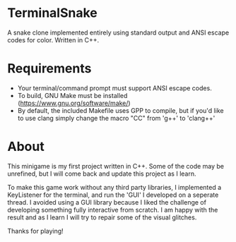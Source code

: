 # TerminalSnake
  A snake clone implemented entirely using standard output and ANSI escape codes
for color. Written in C++.

# Requirements
  - Your terminal/command prompt must support ANSI escape codes.
  - To build, GNU Make must be installed (https://www.gnu.org/software/make/)
  - By default, the included Makefile uses GPP to compile, but if you'd like to use clang simply change the macro "CC" from 'g++' to 'clang++'

# About
  This minigame is my first project written in C++. Some of the code may be unrefined, but I will come back and update this project as I learn.

  To make this game work without any third party libraries, I implemented a KeyListener for the terminal, and run the 'GUI' I developed on a seperate thread. I avoided using a GUI library because I liked the challenge of developing something fully interactive from scratch. I am happy with the result and as I learn I will try to repair some of the visual glitches.

  Thanks for playing!